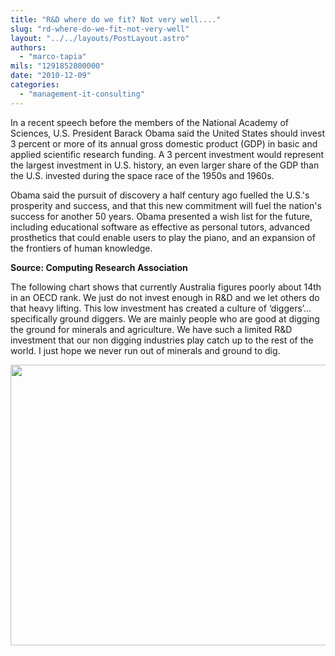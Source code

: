 ```yaml
---
title: "R&D where do we fit? Not very well...."
slug: "rd-where-do-we-fit-not-very-well"
layout: "../../layouts/PostLayout.astro"
authors: 
  - "marco-tapia"
mils: "1291852800000"
date: "2010-12-09"
categories: 
  - "management-it-consulting"
---
```


In a recent speech before the members of the National Academy of Sciences, U.S. President Barack Obama said the United States should invest 3 percent or more of its annual gross domestic product (GDP) in basic and applied scientific research funding. A 3 percent investment would represent the largest investment in U.S. history, an even larger share of the GDP than the U.S. invested during the space race of the 1950s and 1960s.

Obama said the pursuit of discovery a half century ago fuelled the U.S.'s prosperity and success, and that this new commitment will fuel the nation's success for another 50 years. Obama presented a wish list for the future, including educational software as effective as personal tutors, advanced prosthetics that could enable users to play the piano, and an expansion of the frontiers of human knowledge.

**Source: Computing Research Association**

The following chart shows that currently Australia figures poorly about 14th in an OECD rank. We just do not invest enough in R&D and we let others do that heavy lifting. This low investment has created a culture of ‘diggers’… specifically ground diggers. We are mainly people who are good at digging the ground for minerals and agriculture. We have such a limited R&D investment that our non digging industries play catch up to the rest of the world. I just hope we never run out of minerals and ground to dig.

[<img src="/images/research-development-expenditure-1024x789.png" width=584 height=449  >](https://picnet.com.au/blogs/marco/files/2010/12/research-development-expenditure.png)
